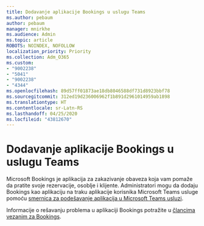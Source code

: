```yaml
---
title: Dodavanje aplikacije Bookings u uslugu Teams
ms.author: pebaum
author: pebaum
manager: mnirkhe
ms.audience: Admin
ms.topic: article
ROBOTS: NOINDEX, NOFOLLOW
localization_priority: Priority
ms.collection: Adm_O365
ms.custom:
- "9002238"
- "5041"
- "9002238"
- "4344"
ms.openlocfilehash: 89d57ff01873ae18db8046588df731d8923bbf78
ms.sourcegitcommit: 312ed19d236006962f1b891d2961014959ab1898
ms.translationtype: HT
ms.contentlocale: sr-Latn-RS
ms.lasthandoff: 04/25/2020
ms.locfileid: "43812670"
---
```

# <a name="adding-bookings-to-teams"></a>Dodavanje aplikacije Bookings u uslugu Teams

Microsoft Bookings je aplikacija za zakazivanje obaveza koja vam pomaže da pratite svoje rezervacije, osoblje i klijente. Administratori mogu da dodaju Bookings kao aplikaciju na traku aplikacije korisnika Microsoft Teams usluge pomoću [smernica za podešavanje aplikacija u Microsoft Teams usluzi](https://docs.microsoft.com/microsoftteams/teams-app-setup-policies).

Informacije o rešavanju problema u aplikaciji Bookings potražite u [člancima vezanim za Bookings](https://support.office.com/article/b9c9295c-c654-4b10-b5cc-f739825fc092).
